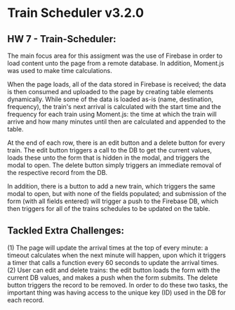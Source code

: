 # Train Scheduler v3.2.0

## HW 7 - Train-Scheduler:

The main focus area for this assigment was the use of Firebase in order to load content unto the page from a remote database. In addition, Moment.js was used to make time calculations.

When the page loads, all of the data stored in Firebase is received; the data is then consumed and uploaded to the page by creating table elements dynamically. While some of the data is loaded as-is (name, destination, frequency), the train's next arrival is calculated with the start time and the frequency for each train using Moment.js: the time at which the train will arrive and how many minutes until then are calculated and appended to the table.

At the end of each row, there is an edit button and a delete button for every train. The edit button triggers a call to the DB to get the current values, loads these unto the form that is hidden in the modal, and triggers the modal to open. The delete button simply triggers an immediate removal of the respective record from the DB. 

In addition, there is a button to add a new train, which triggers the same modal to open, but with none of the fields populated; and submission of the form (with all fields entered) will trigger a push to the Firebase DB, which then triggers for all of the trains schedules to be updated on the table.

## Tackled Extra Challenges: 
(1) The page will update the arrival times at the top of every minute: a timeout calculates when the next minute will happen, upon which it triggers a timer that calls a function every 60 seconds to update the arrival times.
(2) User can edit and delete trains: the edit button loads the form with the current DB values, and makes a push when the form submits. The delete button triggers the record to be removed. In order to do these two tasks, the important thing was having access to the unique key (ID) used in the DB for each record.